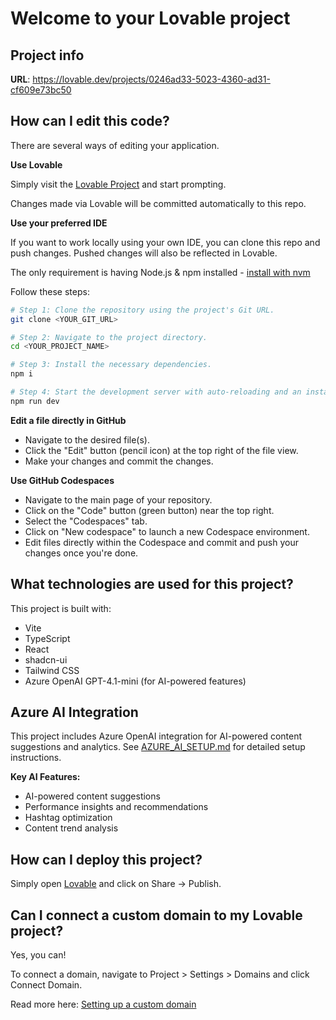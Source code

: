 # Welcome to your Lovable project

## Project info

**URL**: https://lovable.dev/projects/0246ad33-5023-4360-ad31-cf609e73bc50

## How can I edit this code?

There are several ways of editing your application.

**Use Lovable**

Simply visit the [Lovable Project](https://lovable.dev/projects/0246ad33-5023-4360-ad31-cf609e73bc50) and start prompting.

Changes made via Lovable will be committed automatically to this repo.

**Use your preferred IDE**

If you want to work locally using your own IDE, you can clone this repo and push changes. Pushed changes will also be reflected in Lovable.

The only requirement is having Node.js & npm installed - [install with nvm](https://github.com/nvm-sh/nvm#installing-and-updating)

Follow these steps:

```sh
# Step 1: Clone the repository using the project's Git URL.
git clone <YOUR_GIT_URL>

# Step 2: Navigate to the project directory.
cd <YOUR_PROJECT_NAME>

# Step 3: Install the necessary dependencies.
npm i

# Step 4: Start the development server with auto-reloading and an instant preview.
npm run dev
```

**Edit a file directly in GitHub**

- Navigate to the desired file(s).
- Click the "Edit" button (pencil icon) at the top right of the file view.
- Make your changes and commit the changes.

**Use GitHub Codespaces**

- Navigate to the main page of your repository.
- Click on the "Code" button (green button) near the top right.
- Select the "Codespaces" tab.
- Click on "New codespace" to launch a new Codespace environment.
- Edit files directly within the Codespace and commit and push your changes once you're done.

## What technologies are used for this project?

This project is built with:

- Vite
- TypeScript
- React
- shadcn-ui
- Tailwind CSS
- Azure OpenAI GPT-4.1-mini (for AI-powered features)

## Azure AI Integration

This project includes Azure OpenAI integration for AI-powered content suggestions and analytics. See [AZURE_AI_SETUP.md](./AZURE_AI_SETUP.md) for detailed setup instructions.

**Key AI Features:**
- AI-powered content suggestions
- Performance insights and recommendations
- Hashtag optimization
- Content trend analysis

## How can I deploy this project?

Simply open [Lovable](https://lovable.dev/projects/0246ad33-5023-4360-ad31-cf609e73bc50) and click on Share -> Publish.

## Can I connect a custom domain to my Lovable project?

Yes, you can!

To connect a domain, navigate to Project > Settings > Domains and click Connect Domain.

Read more here: [Setting up a custom domain](https://docs.lovable.dev/tips-tricks/custom-domain#step-by-step-guide)
